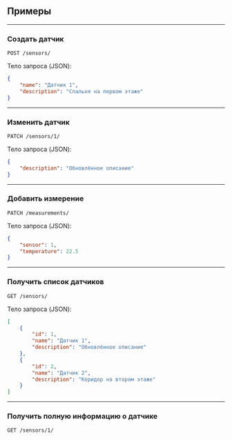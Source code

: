 ## Примеры 

---

### Создать датчик

`POST /sensors/`

Тело запроса (JSON):
```json
{
    "name": "Датчик 1",
    "description": "Спальня на первом этаже"
}
```
---
### Изменить датчик
`PATCH /sensors/1/`

Тело запроса (JSON):
```json
{
    "description": "Обновлённое описание"
}
```
---
### Добавить измерение
`PATCH /measurements/`

Тело запроса (JSON):
```json
{
    "sensor": 1,
    "temperature": 22.5
}
```

---
### Получить список датчиков
`GET /sensors/`

Тело запроса (JSON):
```json
[
    {
        "id": 1,
        "name": "Датчик 1",
        "description": "Обновлённое описание"
    },
    {
        "id": 2,
        "name": "Датчик 2",
        "description": "Коридор на втором этаже"
    }
]
```

---

### Получить полную информацию о датчике

`GET /sensors/1/`


